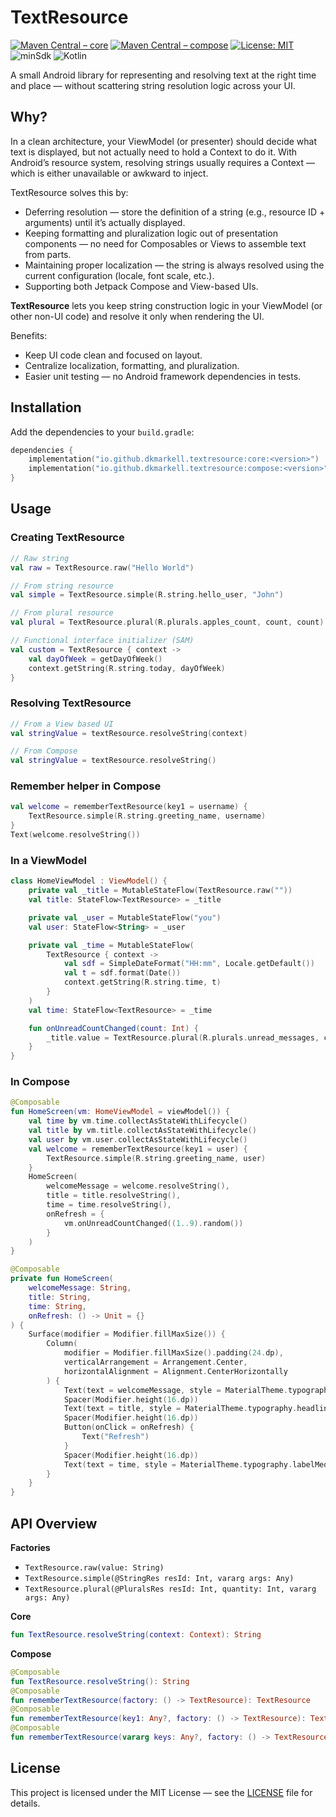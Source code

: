 # TextResource

[![Maven Central – core](https://img.shields.io/maven-central/v/io.github.dkmarkell/textresource-core?label=textresource-core)](https://central.sonatype.com/artifact/io.github.dkmarkell/textresource-core)
[![Maven Central – compose](https://img.shields.io/maven-central/v/io.github.dkmarkell/textresource-compose?label=textresource-compose)](https://central.sonatype.com/artifact/io.github.dkmarkell/textresource-compose)
[![License: MIT](https://img.shields.io/badge/License-MIT-yellow.svg)](LICENSE)
![minSdk](https://img.shields.io/badge/minSdk-21-blue)
![Kotlin](https://img.shields.io/badge/Kotlin-1.9.25-blue)

A small Android library for representing and resolving text at the right time and place — without scattering string resolution logic across your UI.

## Why?

In a clean architecture, your ViewModel (or presenter) should decide what text is displayed, but not actually need to hold a Context to do it. With Android’s resource system, resolving strings usually requires a Context — which is either unavailable or awkward to inject.

TextResource solves this by:

- Deferring resolution — store the definition of a string (e.g., resource ID + arguments) until it’s actually displayed.
- Keeping formatting and pluralization logic out of presentation components — no need for Composables or Views to assemble text from parts.
- Maintaining proper localization — the string is always resolved using the current configuration (locale, font scale, etc.).
- Supporting both Jetpack Compose and View-based UIs.

**TextResource** lets you keep string construction logic in your ViewModel (or other non-UI code) and resolve it only when rendering the UI.

Benefits:
- Keep UI code clean and focused on layout.
- Centralize localization, formatting, and pluralization.
- Easier unit testing — no Android framework dependencies in tests.

## Installation

Add the dependencies to your `build.gradle`:
```kotlin
dependencies {
    implementation("io.github.dkmarkell.textresource:core:<version>")
    implementation("io.github.dkmarkell.textresource:compose:<version>")
}
```

## Usage

### Creating TextResource
```kotlin
// Raw string
val raw = TextResource.raw("Hello World")

// From string resource
val simple = TextResource.simple(R.string.hello_user, "John")

// From plural resource
val plural = TextResource.plural(R.plurals.apples_count, count, count)

// Functional interface initializer (SAM)
val custom = TextResource { context ->
    val dayOfWeek = getDayOfWeek()
    context.getString(R.string.today, dayOfWeek)
}
```

### Resolving TextResource
```kotlin
// From a View based UI
val stringValue = textResource.resolveString(context)

// From Compose
val stringValue = textResource.resolveString()
```

### Remember helper in Compose
```kotlin
val welcome = rememberTextResource(key1 = username) {
    TextResource.simple(R.string.greeting_name, username)
}
Text(welcome.resolveString())
```

### In a ViewModel
```kotlin
class HomeViewModel : ViewModel() {
    private val _title = MutableStateFlow(TextResource.raw(""))
    val title: StateFlow<TextResource> = _title

    private val _user = MutableStateFlow("you")
    val user: StateFlow<String> = _user

    private val _time = MutableStateFlow(
        TextResource { context ->
            val sdf = SimpleDateFormat("HH:mm", Locale.getDefault())
            val t = sdf.format(Date())
            context.getString(R.string.time, t)
        }
    )
    val time: StateFlow<TextResource> = _time

    fun onUnreadCountChanged(count: Int) {
        _title.value = TextResource.plural(R.plurals.unread_messages, count, count)
    }
}
```

### In Compose
```kotlin
@Composable
fun HomeScreen(vm: HomeViewModel = viewModel()) {
    val time by vm.time.collectAsStateWithLifecycle()
    val title by vm.title.collectAsStateWithLifecycle()
    val user by vm.user.collectAsStateWithLifecycle()
    val welcome = rememberTextResource(key1 = user) {
        TextResource.simple(R.string.greeting_name, user)
    }
    HomeScreen(
        welcomeMessage = welcome.resolveString(),
        title = title.resolveString(),
        time = time.resolveString(),
        onRefresh = {
            vm.onUnreadCountChanged((1..9).random())
        }
    )
}

@Composable
private fun HomeScreen(
    welcomeMessage: String,
    title: String,
    time: String,
    onRefresh: () -> Unit = {}
) {
    Surface(modifier = Modifier.fillMaxSize()) {
        Column(
            modifier = Modifier.fillMaxSize().padding(24.dp),
            verticalArrangement = Arrangement.Center,
            horizontalAlignment = Alignment.CenterHorizontally
        ) {
            Text(text = welcomeMessage, style = MaterialTheme.typography.headlineSmall)
            Spacer(Modifier.height(16.dp))
            Text(text = title, style = MaterialTheme.typography.headlineSmall)
            Spacer(Modifier.height(16.dp))
            Button(onClick = onRefresh) {
                Text("Refresh")
            }
            Spacer(Modifier.height(16.dp))
            Text(text = time, style = MaterialTheme.typography.labelMedium)
        }
    }
}
```

## API Overview

**Factories**
- `TextResource.raw(value: String)`
- `TextResource.simple(@StringRes resId: Int, vararg args: Any)`
- `TextResource.plural(@PluralsRes resId: Int, quantity: Int, vararg args: Any)`

**Core**
```kotlin
fun TextResource.resolveString(context: Context): String
```

**Compose**
```kotlin
@Composable
fun TextResource.resolveString(): String
@Composable
fun rememberTextResource(factory: () -> TextResource): TextResource
@Composable
fun rememberTextResource(key1: Any?, factory: () -> TextResource): TextResource
@Composable
fun rememberTextResource(vararg keys: Any?, factory: () -> TextResource): TextResource
```

## License

This project is licensed under the MIT License — see the [LICENSE](LICENSE) file for details.
